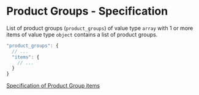 # Product Groups - Specification

List of product groups (`product_groups`) of value type `array` with 1 or more items of value type `object` contains a list of product groups.

```javascript
"product_groups": {
  // ...
  "items": {
    // ...
  }
}
```

[Specification of Product Group items](product_groups/product_group-spec.en.md)
